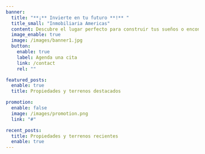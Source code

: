 ```yaml
---
banner:
  title: "**¡** Invierte en tu futuro **!** "
  title_small: "Inmobiliaria Americas"
  content: Descubre el lugar perfecto para construir tus sueños o encontrar el hogar ideal para ti y tu familia.
  image_enable: true
  image: /images/banner1.jpg
  button:
    enable: true
    label: Agenda una cita
    link: /contact
    rel: ""

featured_posts:
  enable: true
  title: Propiedades y terrenos destacados

promotion:
  enable: false
  image: /images/promotion.png
  link: "#"

recent_posts:
  title: Propiedades y terrenos recientes
  enable: true
---
```

